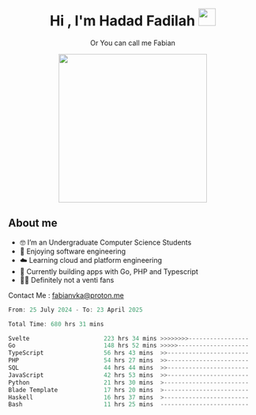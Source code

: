 <h1 align="center">Hi , I'm Hadad Fadilah  <img src="https://media.giphy.com/media/hvRJCLFzcasrR4ia7z/giphy.gif" width="35" ></h1>
<p align="center"><span>Or You can call me <span style="font: bold">Fabian</span></p>
<p align="center">
<img src="https://media.tenor.com/78dNivDemDAAAAAi/speech-bubble-venti.gif" width="300"/>    
</p>

##  About me
- 🤓 I’m an Undergraduate Computer Science Students
- 🍰 Enjoying software engineering
- ☁️ Learning cloud and platform engineering
- 🧰 Currently building apps with Go, PHP and Typescript 
- 🏃‍♂️ Definitely not a venti fans

Contact Me : fabianvka@proton.me

<!--START_SECTION:waka-->

```go
From: 25 July 2024 - To: 23 April 2025

Total Time: 680 hrs 31 mins

Svelte                     223 hrs 34 mins >>>>>>>>-----------------   32.57 %
Go                         148 hrs 52 mins >>>>>--------------------   21.69 %
TypeScript                 56 hrs 43 mins  >>-----------------------   08.27 %
PHP                        54 hrs 27 mins  >>-----------------------   07.93 %
SQL                        44 hrs 44 mins  >>-----------------------   06.52 %
JavaScript                 42 hrs 53 mins  >>-----------------------   06.25 %
Python                     21 hrs 30 mins  >------------------------   03.13 %
Blade Template             17 hrs 20 mins  >------------------------   02.53 %
Haskell                    16 hrs 37 mins  >------------------------   02.42 %
Bash                       11 hrs 25 mins  -------------------------   01.66 %
```

<!--END_SECTION:waka-->




<!--
**Fadil-Tao/Fadil-Tao** is a ✨ _special_ ✨ repository because its `README.md` (this file) appears on your GitHub profile.


